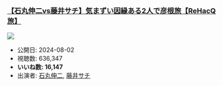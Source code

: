 ### [【石丸伸二vs藤井サチ】気まずい因縁ある2人で彦根旅【ReHacQ旅】](https://www.youtube.com/watch?v=f3kpjjROUGc)
[![](https://img.youtube.com/vi/f3kpjjROUGc/sddefault.jpg)](https://www.youtube.com/watch?v=f3kpjjROUGc)
-   公開日: 2024-08-02
-   視聴数: 636,347
-   **いいね数: 16,147**
-   出演者: [石丸伸二](/rehacq_fan/people/石丸伸二 "wikilink"), [藤井サチ](/rehacq_fan/people/藤井サチ "wikilink")

